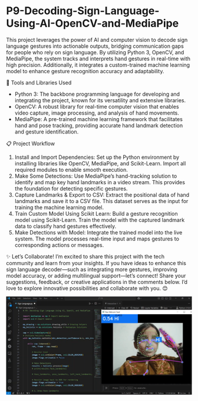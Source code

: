 # P9-Decoding-Sign-Language-Using-AI-OpenCV-and-MediaPipe

This project leverages the power of AI and computer vision to decode sign language gestures into actionable outputs, bridging communication gaps for people who rely on sign language. By utilizing Python 3, OpenCV, and MediaPipe, the system tracks and interprets hand gestures in real-time with high precision. Additionally, it integrates a custom-trained machine learning model to enhance gesture recognition accuracy and adaptability.

🔧 Tools and Libraries Used
- Python 3: The backbone programming language for developing and integrating the project, known for its versatility and extensive libraries.
- OpenCV: A robust library for real-time computer vision that enables video capture, image processing, and analysis of hand movements.
- MediaPipe: A pre-trained machine learning framework that facilitates hand and pose tracking, providing accurate hand landmark detection and gesture identification.

📋 Project Workflow
1. Install and Import Dependencies: Set up the Python environment by installing libraries like OpenCV, MediaPipe, and Scikit-Learn. Import all required modules to enable smooth execution.
2. Make Some Detections: Use MediaPipe’s hand-tracking solution to identify and map key hand landmarks in a video stream. This provides the foundation for detecting specific gestures.
3. Capture Landmarks & Export to CSV: Extract the positional data of hand landmarks and save it to a CSV file. This dataset serves as the input for training the machine learning model.
4. Train Custom Model Using Scikit Learn: Build a gesture recognition model using Scikit-Learn. Train the model with the captured landmark data to classify hand gestures effectively.
5. Make Detections with Model: Integrate the trained model into the live system. The model processes real-time input and maps gestures to corresponding actions or messages.

✨ Let’s Collaborate!
I’m excited to share this project with the tech community and learn from your insights. If you have ideas to enhance this sign language decoder—such as integrating more gestures, improving model accuracy, or adding multilingual support—let’s connect! Share your suggestions, feedback, or creative applications in the comments below. I’d love to explore innovative possibilities and collaborate with you. 😊

<img src="https://github.com/iamramzan/P9-Decoding-Sign-Language-Using-AI-OpenCV-and-MediaPipe/blob/main/Sign%20Language.png">
